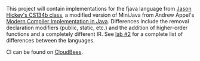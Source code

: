 This project will contain implementations for the fjava language from [Jason Hickey's CS134b class](http://main.metaprl.org/jyh/classes/cs134/cs134b/2002/), a modified version of MiniJava from Andrew Appel's [Modern Compiler Implementation in Java](http://www.cs.princeton.edu/~appel/modern/java/). Differences include the removal declaration modifiers (public, static, etc.) and the addition of higher-order functions and a completely different IR. See [lab #2](http://main.metaprl.org/jyh/classes/cs134/cs134b/2002/labs/lab2/lab2.pdf) for a complete list of differences between the languages.

CI can be found on [CloudBees](https://jlee.ci.cloudbees.com/job/appel-exercises/).
